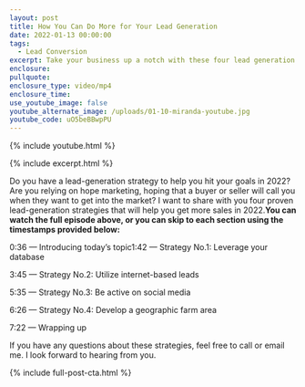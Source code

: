```yaml
---
layout: post
title: How You Can Do More for Your Lead Generation
date: 2022-01-13 00:00:00
tags:
  - Lead Conversion
excerpt: Take your business up a notch with these four lead generation systems.
enclosure:
pullquote:
enclosure_type: video/mp4
enclosure_time:
use_youtube_image: false
youtube_alternate_image: /uploads/01-10-miranda-youtube.jpg
youtube_code: uO5beBBwpPU
---
```

{% include youtube.html %}

{% include excerpt.html %}

Do you have a lead-generation strategy to help you hit your goals in 2022? Are you relying on hope marketing, hoping that a buyer or seller will call you when they want to get into the market? I want to share with you four proven lead-generation strategies that will help you get more sales in 2022.**You can watch the full episode above, or you can skip to each section using the timestamps provided below:&nbsp;**

0:36 — Introducing today’s topic1:42 — Strategy No.1: Leverage your database

3:45 — Strategy No.2: Utilize internet-based leads

5:35 — Strategy No.3: Be active on social media

6:26 — Strategy No.4: Develop a geographic farm area

7:22 — Wrapping up

If you have any questions about these strategies, feel free to call or email me. I look forward to hearing from you.

{% include full-post-cta.html %}
